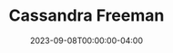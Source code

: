---
title: Cassandra Freeman
aliases:  
  - /people/cassie-freeman
other_names: 
  - Cassie Freeman
layout: people
featured_image: 
featured_image_attr: 
featured_image_alt: 
featured_image_caption: 
Socials:
  Instagram: cassiedamsel
  IMDb: Cassandra Freeman | nm1904386
  Website: https://linktr.ee/cassandra.freeman6
date: 2023-09-08T00:00:00-04:00
---